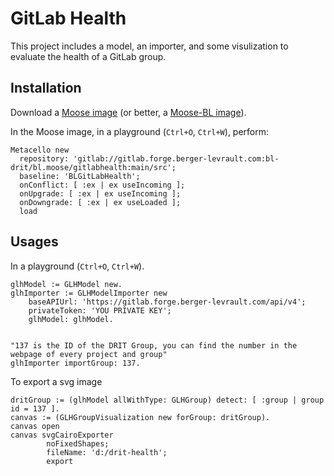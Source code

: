 # GitLab Health

This project includes a model, an importer, and some visulization to evaluate the health of a GitLab group.

## Installation

Download a [Moose image](https://modularmoose.org/moose-wiki/Beginners/InstallMoose) (or better, a [Moose-BL image](https://gitlab.forge.berger-levrault.com/Benoit.VERHAEGHE/bl-moose)).

In the Moose image, in a playground (`Ctrl+O`, `Ctrl+W`), perform:

```st
Metacello new
  repository: 'gitlab://gitlab.forge.berger-levrault.com:bl-drit/bl.moose/gitlabhealth:main/src';
  baseline: 'BLGitLabHealth';
  onConflict: [ :ex | ex useIncoming ];
  onUpgrade: [ :ex | ex useIncoming ];
  onDowngrade: [ :ex | ex useLoaded ];
  load
```

## Usages

In a playground (`Ctrl+O`, `Ctrl+W`).

```st
glhModel := GLHModel new.
glhImporter := GLHModelImporter new
	baseAPIUrl: 'https://gitlab.forge.berger-levrault.com/api/v4';
	privateToken: 'YOU PRIVATE KEY';
	glhModel: glhModel.


"137 is the ID of the DRIT Group, you can find the number in the webpage of every project and group"
glhImporter importGroup: 137.

```

To export a svg image

```st
dritGroup := (glhModel allWithType: GLHGroup) detect: [ :group | group id = 137 ].
canvas := (GLHGroupVisualization new forGroup: dritGroup).
canvas open
canvas svgCairoExporter
		noFixedShapes;
		fileName: 'd:/drit-health';
		export
```
